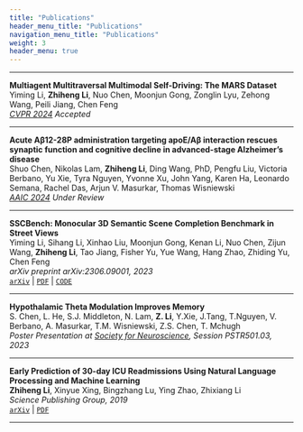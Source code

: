 ```yaml
---
title: "Publications"
header_menu_title: "Publications"
navigation_menu_title: "Publications"
weight: 3
header_menu: true
---
```

---

**Multiagent Multitraversal Multimodal Self-Driving: The MARS Dataset**\
Yiming Li, **Zhiheng Li**, Nuo Chen, Moonjun Gong, Zonglin Lyu, Zehong Wang, Peili Jiang, Chen Feng\
*[CVPR 2024](https://cvpr.thecvf.com/) Accepted*

---

**Acute Aβ12-28P administration targeting apoE/Aβ interaction rescues synaptic function and cognitive decline in advanced-stage Alzheimer’s disease**\
Shuo Chen, Nikolas Lam, **Zhiheng Li**, Ding Wang, PhD, Pengfu Liu, Victoria Berbano, Yu Xie, Tyra Nguyen, Yvonne Xu, John Yang, Karen Ha, Leonardo Semana, Rachel Das, Arjun V. Masurkar, Thomas Wisniewski\
*[AAIC 2024](https://aaic.alz.org/2024) Under Review*

---

**SSCBench: Monocular 3D Semantic Scene Completion Benchmark in Street Views**\
Yiming Li, Sihang Li, Xinhao Liu, Moonjun Gong, Kenan Li, Nuo Chen, Zijun Wang, **Zhiheng Li**, Tao Jiang, Fisher Yu, Yue Wang, Hang Zhao, Zhiding Yu, Chen Feng\
*arXiv preprint arXiv:2306.09001, 2023*\
[`arXiv`](https://arxiv.org/abs/2306.09001) | 
[`PDF`](https://arxiv.org/pdf/2306.09001.pdf) | 
[`CODE`](https://github.com/ai4ce/SSCBench)

---

**Hypothalamic Theta Modulation Improves Memory**\
S. Chen, L. He, S.J. Middleton, N. Lam, **Z. Li**, Y.Xie, J.Tang, T.Nguyen, V. Berbano, A. Masurkar, T.M. Wisniewski, Z.S. Chen, T. Mchugh\
*Poster Presentation at [Society for Neuroscience](https://www.sfn.org/), Session PSTR501.03, 2023*

---

**Early Prediction of 30-day ICU Readmissions Using Natural Language Processing and Machine Learning**\
**Zhiheng Li**, Xinyue Xing, Bingzhang Lu, Ying Zhao, Zhixiang Li\
*Science Publishing Group, 2019*\
[`arXiv`](https://arxiv.org/abs/1910.02545) | 
[`PDF`](https://arxiv.org/ftp/arxiv/papers/1910/1910.02545.pdf)

---
